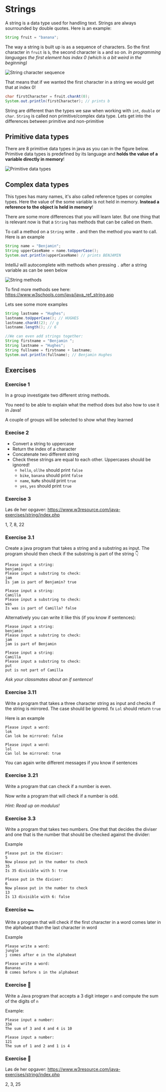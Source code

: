 # Strings

A string is a data type used for handling text. Strings are always sourrounded by double quotes. Here is an example:

```java
String fruit = "banana";
```



The way a string is built up is as a sequence of characters. So the first character in `fruit` is `b`, the second character is `a` and so on. *In programming languages the first element has index 0 (which is a bit weird in the beginning)*

![String character sequence](../../assets/string-characters.png)

That means that if we wanted the first character in a string we would get that at index 0!

```java
char firstCharacter = fruit.charAt(0);
System.out.println(firstCharacter); // prints b
```



String are different than the types we saw when working with `int`, `double` or `char`. `String` is called non primitive/complex data type. Lets get into the differences between primitive and non-primitive



## Primitive data types

There are 8 primitive data types in java as you can in the figure below. Primitive data types is predefined by its language and **holds the value of a variable directly in memory**! 



![Primitive data types](../../assets/primitive-data-types.png)



## Complex data types

This types has many names, it's also called reference types or complex types. Here the value of the some variable is not held in memory. **Instead a reference to the object is held in memory**!

There are some more differences that you will learn later. But one thing that is relevant now is that a `String` has methods that can be called on them. 

To call a method on a `String` write `.` and then the method you want to call. Here is an example

```java
String name = "Benjamin";
String upperCaseName = name.toUpperCase();
System.out.println(upperCaseName) // prints BENJAMIN
```



IntelliJ will autocomplete with methods when pressing `.` after a string variable as can be seen below

![String methods](../../assets/string-methods.png)

To find more methods see here: https://www.w3schools.com/java/java_ref_string.asp



Lets see some more examples

```java
String lastname = "Hughes";
lastname.toUpperCase(); // HUGHES
lastname.charAt(2); // g
lastname.length(); // 6

//We can even add strings together:
String firstname = "Benjamin ";
String lastname = "Hughes";
String fullname = firstname + lastname;
System.out.println(fullname); // Benjamin Hughes
```



## Exercises



### Exercise 1

In a group investigate two different string methods. 

You need to be able to explain what the method does but also how to use it in Java!

A couple of groups will be selected to show what they learned



### Execise 2

- Convert a string to uppercase
- Return the index of a character
- Concatenate two different string
- Check these strings are equal to each other. Uppercases should be ignored!
  - `hello`, `ollhe` should print `false`
  - `bike`, `banana` should print `false`
  - `name`, `NaMe` should print `true`
  - `yes`, `yes` should print `true`



### Exercise 3 

Løs de her opgaver: https://www.w3resource.com/java-exercises/string/index.php

1, 7, 8, 22



### Exercise 3.1

Create a java program that takes a string and a substring as input. The program should then check if the substring is part of the string 👇

```
Please input a string:
benjamin
Please input a substring to check:
jam
Is jam is part of Benjamin? true
```

```
Please input a string:
Camilla
Please input a substring to check:
was
Is was is part of Camilla? false
```

Alternatively you can write it like this (if you know if sentences):

```
Please input a string:
benjamin
Please input a substring to check:
jam
jam is part of Benjamin
```

```
Please input a string:
Camilla
Please input a substring to check:
put
put is not part of Camilla
```

*Ask your classmates about an if sentence!*



### Exercise 3.11

Write a program that takes a three character string as input and checks if the string is mirrored. The case should be ignored. fx `Lol` should return `true`

Here is an example

```
Please input a word:
lok
Can lok be mirrored: false
```

```
Please input a word:
lol
Can lol be mirrored: true
```

You can again write different messages if you know if sentences



### Exercise 3.21

Write a program that can check if a number is even. 

Now write a program that will check if a number is odd. 

*Hint: Read up on modulus!*



### Exercise 3.3

Write a program that takes two numbers. One that that decides the diviser and one that is the number that should be checked against the divider:

Example



```
Please put in the diviser:
5
Now please put in the number to check
35
Is 35 divisible with 5: true
```

```
Please put in the diviser:
6
Now please put in the number to check
13
Is 13 divisible with 6: false
```



### Exercise 🏎

Write a program that will check if the first character in a word comes later in the alphabeat than the last character in word

Example

```
Please write a word:
jungle
j comes after e in the alphabeat
```

```
Please write a word:
Bananas
B comes before s in the alphabeat
```



### Exercise 🍌

Write a Java program that accepts a 3 digit integer `n` and compute the sum of the digits of `n` 

Example:

```
Please input a number: 
334
The sum of 3 and 4 and 4 is 10
```



```
Please input a number: 
121
The sum of 1 and 2 and 1 is 4
```



### Exercise 🥁

Løs de her opgaver: https://www.w3resource.com/java-exercises/string/index.php

2, 3, 25


